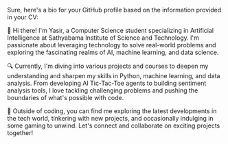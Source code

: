 
Sure, here's a bio for your GitHub profile based on the information provided in your CV:

👋 Hi there! I'm Yasir, a Computer Science student specializing in Artificial Intelligence at Sathyabama Institute of Science and Technology. I'm passionate about leveraging technology to solve real-world problems and exploring the fascinating realms of AI, machine learning, and data science.

🔍 Currently, I'm diving into various projects and courses to deepen my understanding and sharpen my skills in Python, machine learning, and data analysis. From developing AI Tic-Tac-Toe agents to building sentiment analysis tools, I love tackling challenging problems and pushing the boundaries of what's possible with code.

🚀 Outside of coding, you can find me exploring the latest developments in the tech world, tinkering with new projects, and occasionally indulging in some gaming to unwind. Let's connect and collaborate on exciting projects together!
